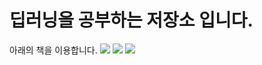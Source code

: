딥러닝을 공부하는 저장소 입니다.
=================
아래의 책을 이용합니다.
<img src= "https://user-images.githubusercontent.com/25631105/94361764-cd838900-00f1-11eb-814e-7d4bc53148fc.jpg"></img>
<img src= "https://user-images.githubusercontent.com/25631105/94361782-de33ff00-00f1-11eb-8226-83b1f5ceae93.jpg"></img>
<img src= "https://user-images.githubusercontent.com/25631105/94361788-e55b0d00-00f1-11eb-94ac-10e76c22d7dd.jpg"></img>